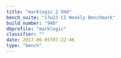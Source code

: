 ```yaml
---
title: "marklogic 2 940"
bench_suite: "17w23 CI Weekly Benchmark"
build_number: "940"
dbprofile: "marklogic"
classifier: ""
date: 2017-06-05T07:22:46
type: "bench"
---
```

